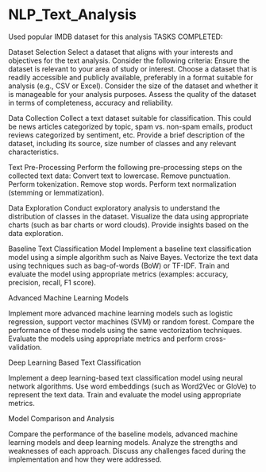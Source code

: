 # NLP_Text_Analysis 

Used popular IMDB dataset for this analysis
TASKS COMPLETED:

Dataset Selection
Select a dataset that aligns with your interests and objectives for the text analysis. Consider the following criteria:
Ensure the dataset is relevant to your area of study or interest.
Choose a dataset that is readily accessible and publicly available, preferably in a format suitable for analysis (e.g., CSV or Excel).
Consider the size of the dataset and whether it is manageable for your analysis purposes.
Assess the quality of the dataset in terms of completeness, accuracy and reliability.

Data Collection 
Collect a text dataset suitable for classification. This could be news articles categorized by topic, spam vs. non-spam emails, product reviews categorized by sentiment, etc.
Provide a brief description of the dataset, including its source, size number of classes and any relevant characteristics.

Text Pre-Processing 
Perform the following pre-processing steps on the collected text data:
Convert text to lowercase.
Remove punctuation.
Perform tokenization.
Remove stop words.
Perform text normalization (stemming or lemmatization).

Data Exploration 
Conduct exploratory analysis to understand the distribution of classes in the dataset.
Visualize the data using appropriate charts (such as bar charts or word clouds).
Provide insights based on the data exploration.

Baseline Text Classification Model 
Implement a baseline text classification model using a simple algorithm such as Naive Bayes.
Vectorize the text data using techniques such as bag-of-words (BoW) or TF-IDF.
Train and evaluate the model using appropriate metrics (examples: accuracy, precision, recall, F1 score).

Advanced Machine Learning Models 

Implement more advanced machine learning models such as logistic regression, support vector machines (SVM) or random forest.
Compare the performance of these models using the same vectorization techniques.
Evaluate the models using appropriate metrics and perform cross-validation.

Deep Learning Based Text Classification

Implement a deep learning-based text classification model using neural network algorithms.
Use word embeddings (such as Word2Vec or GloVe) to represent the text data.
Train and evaluate the model using appropriate metrics.

Model Comparison and Analysis 

Compare the performance of the baseline models, advanced machine learning models and deep learning models.
Analyze the strengths and weaknesses of each approach.
Discuss any challenges faced during the implementation and how they were addressed.
